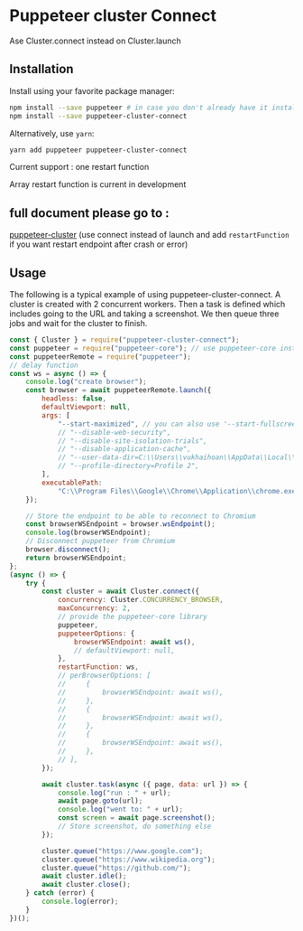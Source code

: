 # Puppeteer cluster Connect

Ase Cluster.connect instead on Cluster.launch

## Installation

Install using your favorite package manager:

```sh
npm install --save puppeteer # in case you don't already have it installed
npm install --save puppeteer-cluster-connect
```

Alternatively, use `yarn`:

```sh
yarn add puppeteer puppeteer-cluster-connect
```

Current support : one restart function

Array restart function is current in development

## full document please go to :

[puppeteer-cluster](https://github.com/thomasdondorf/puppeteer-cluster)
(use connect instead of launch and add `restartFunction` if you want restart endpoint after crash or error)

## Usage

The following is a typical example of using puppeteer-cluster-connect. A cluster is created with 2 concurrent workers. Then a task is defined which includes going to the URL and taking a screenshot. We then queue three jobs and wait for the cluster to finish.

```js
const { Cluster } = require("puppeteer-cluster-connect");
const puppeteer = require("puppeteer-core"); // use puppeteer-core instead of puppeteer
const puppeteerRemote = require("puppeteer");
// delay function
const ws = async () => {
    console.log("create browser");
    const browser = await puppeteerRemote.launch({
        headless: false,
        defaultViewport: null,
        args: [
            "--start-maximized", // you can also use '--start-fullscreen'
            // "--disable-web-security",
            // "--disable-site-isolation-trials",
            // "--disable-application-cache",
            // "--user-data-dir=C:\\Users\\vukhaihoan\\AppData\\Local\\Google\\Chrome\\User Data",
            // "--profile-directory=Profile 2",
        ],
        executablePath:
            "C:\\Program Files\\Google\\Chrome\\Application\\chrome.exe",
    });

    // Store the endpoint to be able to reconnect to Chromium
    const browserWSEndpoint = browser.wsEndpoint();
    console.log(browserWSEndpoint);
    // Disconnect puppeteer from Chromium
    browser.disconnect();
    return browserWSEndpoint;
};
(async () => {
    try {
        const cluster = await Cluster.connect({
            concurrency: Cluster.CONCURRENCY_BROWSER,
            maxConcurrency: 2,
            // provide the puppeteer-core library
            puppeteer,
            puppeteerOptions: {
                browserWSEndpoint: await ws(),
                // defaultViewport: null,
            },
            restartFunction: ws,
            // perBrowserOptions: [
            //     {
            //         browserWSEndpoint: await ws(),
            //     },
            //     {
            //         browserWSEndpoint: await ws(),
            //     },
            //     {
            //         browserWSEndpoint: await ws(),
            //     },
            // ],
        });

        await cluster.task(async ({ page, data: url }) => {
            console.log("run : " + url);
            await page.goto(url);
            console.log("went to: " + url);
            const screen = await page.screenshot();
            // Store screenshot, do something else
        });

        cluster.queue("https://www.google.com");
        cluster.queue("https://www.wikipedia.org");
        cluster.queue("https://github.com/");
        await cluster.idle();
        await cluster.close();
    } catch (error) {
        console.log(error);
    }
})();
```
